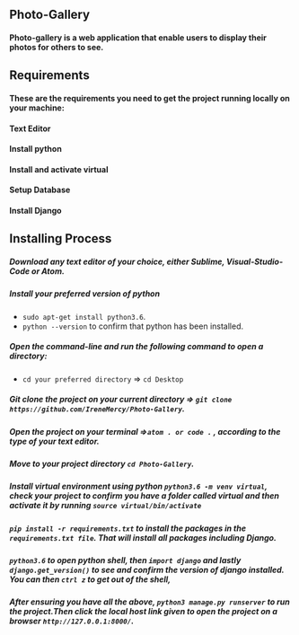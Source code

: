 ## Photo-Gallery
#### Photo-gallery is a web application that enable users to display their photos for others to see.

## Requirements
#### These are the requirements you need to get the project running locally on your machine:
#### Text Editor
#### Install python
#### Install and activate virtual
#### Setup Database
#### Install Django

## Installing Process
##### Download any text editor of your choice, either Sublime, Visual-Studio-Code or Atom.
##### Install your preferred version of python
  - ```sudo apt-get install python3.6```.
  - ```python --version``` to confirm that python has been installed.
##### Open the command-line and run the following command to open a directory:
  - ```cd your preferred directory``` => ```cd Desktop```
##### Git clone the project on your current directory => ```git clone https://github.com/IreneMercy/Photo-Gallery```.
##### Open the project on your terminal =>```atom . or code .``` , according to the type of your text editor.
##### Move to your project directory ```cd Photo-Gallery```.
##### Install virtual environment using python ```python3.6 -m venv virtual```, check your project to confirm you have a folder    called virtual and then activate it by running ```source virtual/bin/activate```
##### ```pip install -r requirements.txt``` to install the packages in the ```requirements.txt file```. That will install all packages including Django.
##### ```python3.6``` to open python shell, then ```import django``` and lastly ```django.get_version()``` to see and confirm the version of django installed. You can then ```ctrl z``` to get out of the shell,
##### After ensuring you have all the above, ```python3 manage.py runserver``` to run the project.Then click the local host link given to open the project on a browser ```http://127.0.0.1:8000/```.
